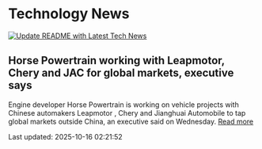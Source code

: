 # Technology News

[![Update README with Latest Tech News](https://github.com/tcdtist/daily-tech-digest/actions/workflows/main.yml/badge.svg)](https://github.com/tcdtist/daily-tech-digest/actions/workflows/main.yml)

## Horse Powertrain working with Leapmotor, Chery and JAC for global markets, executive says
Engine developer Horse Powertrain is working on vehicle projects with Chinese automakers Leapmotor , Chery and Jianghuai Automobile to tap global markets outside China, an executive said on Wednesday.
[Read more](https://www.reuters.com/world/china/horse-powertrain-working-with-leapmotor-chery-jac-global-markets-executive-says-2025-10-15/)



Last updated: 2025-10-16 02:21:52